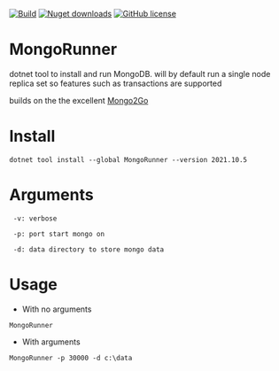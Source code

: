 [![Build](https://github.com/gottscj/MongoRunner/actions/workflows/Build.yml/badge.svg)](https://github.com/gottscj/MongoRunner/actions/workflows/Build.yml) [![Nuget downloads](https://img.shields.io/nuget/dt/MongoRunner)](https://www.nuget.org/packages/MongoRunner) [![GitHub license](https://img.shields.io/badge/license-MIT-blue.svg)](https://github.com/gottscj/MongoRunner/blob/main/LICENSE)

# MongoRunner
dotnet tool to install and run MongoDB. will by default run a single node replica set so features such as transactions are supported

builds on the the excellent [Mongo2Go](https://github.com/Mongo2Go/Mongo2Go)

# Install

```
dotnet tool install --global MongoRunner --version 2021.10.5
```
# Arguments
```
 -v: verbose
 
 -p: port start mongo on
 
 -d: data directory to store mongo data
```
# Usage

- With no arguments
```
MongoRunner
```

- With arguments
```
MongoRunner -p 30000 -d c:\data
```




